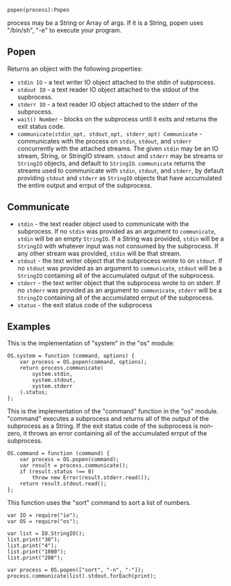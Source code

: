 
    popen(process):Popen

process may be a String or Array of args.  If it is a String, popen uses "/bin/sh", "-e" to execute your program.

Popen
-----

Returns an object with the following properties:

* `stdin IO` - a text writer IO object attached to the stdin of subprocess.
* `stdout IO` - a text reader IO object attached to the stdout of the
  supbrocess.
* `stderr IO` - a text reader IO object attached to the stderr of the
  subprocess.
* `wait() Number` - blocks on the subprocess until it exits and returns the
  exit status code.
* `communicate(stdin_opt, stdout_opt, stderr_opt) Communicate` - communicates
  with the process on `stdin`, `stdout`, and `stderr` concurrently with the
  attached streams.  The given `stdin` may be an IO stream, String, or StringIO
  stream.  `stdout` and `stderr` may be streams or `StringIO` objects, and
  default to `StringIO`.  `communicate` returns the streams used to communicate
  with `stdin`, `stdout`, and `stderr`, by default providing `stdout` and
  `stderr` as `StringIO` objects that have accumulated the entire output and
  errput of the subprocess.

Communicate
-----------

* `stdin` - the text reader object used to communicate with the subprocess.  If
  no `stdin` was provided as an argument to `communicate`, `stdin` will be an
  empty `StringIO`.  If a String was provided, `stdin` will be a `StringIO`
  with whatever input was not consumed by the subprocess.  If any other stream
  was provided, `stdin` will be that stream.
* `stdout` - the text writer object that the subprocess wrote to on `stdout`.
  If no `stdout` was provided as an argument to `communicate`, `stdout` will be
  a `StringIO` containing all of the accumulated output of the subprocess.
* `stderr` - the text writer object that the subprocess wrote to on stderr.  If
  no `stderr` was provided as an argument to `communicate`, `stderr` will be a
  `StringIO` containing all of the accumulated errput of the subprocess.
* `status` - the exit status code of the subprocess

Examples
--------

This is the implementation of "system" in the "os" module:

    OS.system = function (command, options) {
        var process = OS.popen(command, options);
        return process.communicate(
            system.stdin,
            system.stdout,
            system.stderr
        ).status;
    };

This is the implementation of the "command" function in the "os" module.  "command" executes a subprocess and returns all of the output of the subprocess as a String.  If the exit status code of the subprocess is non-zero, it throws an error containing all of the accumulated errput of the subprocess.

    OS.command = function (command) {
        var process = OS.popen(command);
        var result = process.communicate();
        if (result.status !== 0)
            throw new Error(result.stderr.read());
        return result.stdout.read();
    };

This function uses the "sort" command to sort a list of numbers.

    var IO = require("io");
    var OS = require("os");
    
    var list = IO.StringIO();
    list.print("30");
    list.print("4");
    list.print("1000");
    list.print("200");
    
    var process = OS.popen(["sort", "-n", "-"]);
    process.communicate(list).stdout.forEach(print);

